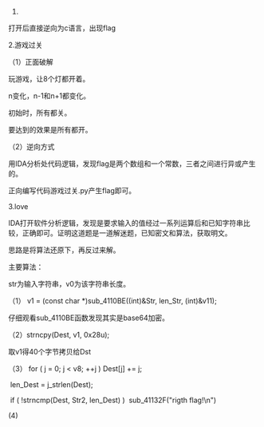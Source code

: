 1.

打开后直接逆向为c语言，出现flag





2.游戏过关

（1）正面破解

玩游戏，让8个灯都开着。

n变化，n-1和n+1都变化。

初始时，所有都关。

要达到的效果是所有都开。

（2）逆向方式

用IDA分析处代码逻辑，发现flag是两个数组和一个常数，三者之间进行异或产生的。

正向编写代码游戏过关.py产生flag即可。



3.love

IDA打开软件分析逻辑，发现是要求输入的值经过一系列运算后和已知字符串比较，正确即可。证明这道题是一道解迷题，已知密文和算法，获取明文。

思路是将算法还原下，再反过来解。

主要算法：

str为输入字符串，v0为该字符串长度。

（1） v1 = (const char *)sub_4110BE((int)&Str, len_Str, (int)&v11);

仔细观看sub_4110BE函数发现其实是base64加密。

（2）strncpy(Dest, v1, 0x28u);

取v1得40个字节拷贝给Dst



（3） for ( j = 0; j < v8; ++j )
    			Dest[j] += j;

​	len_Dest = j_strlen(Dest);

​	if ( !strncmp(Dest, Str2, len_Dest) )
​    	sub_41132F("rigth flag!\n")

(4)















